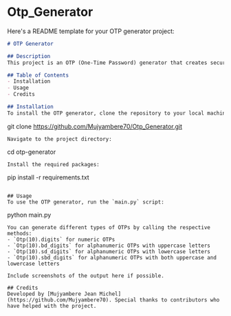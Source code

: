 # Otp_Generator

Here's a README template for your OTP generator project:

```markdown
# OTP Generator

## Description
This project is an OTP (One-Time Password) generator that creates secure, random codes for authentication purposes. It's essential for enhancing security in various applications by providing a temporary password that is difficult to intercept or guess.

## Table of Contents
- Installation
- Usage
- Credits

## Installation
To install the OTP generator, clone the repository to your local machine using the following command:
```
git clone https://github.com/Mujyambere70/Otp_Generator.git
```
Navigate to the project directory:
```
cd otp-generator
```
Install the required packages:
```
pip install -r requirements.txt
```

## Usage
To use the OTP generator, run the `main.py` script:
```
python main.py
```
You can generate different types of OTPs by calling the respective methods:
- `Otp(10).digits` for numeric OTPs
- `Otp(10).bd_digits` for alphanumeric OTPs with uppercase letters
- `Otp(10).sd_digits` for alphanumeric OTPs with lowercase letters
- `Otp(10).sbd_digits` for alphanumeric OTPs with both uppercase and lowercase letters

Include screenshots of the output here if possible.

## Credits
Developed by [Mujyambere Jean Michel](https://github.com/Mujyambere70). Special thanks to contributors who have helped with the project.
```
